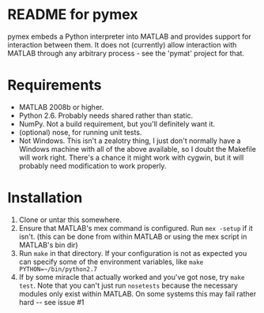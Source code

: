 # README for pymex #

pymex embeds a Python interpreter into MATLAB and provides support for interaction between them. 
It does not (currently) allow interaction with MATLAB through any arbitrary process - see the 
'pymat' project for that. 

# Requirements #

* MATLAB 2008b or higher. 
* Python 2.6. Probably needs shared rather than static.
* NumPy. Not a build requirement, but you'll definitely want it.
* (optional) nose, for running unit tests.
* Not Windows. This isn't a zealotry thing, I just don't normally have a Windows machine
  with all of the above available, so I doubt the Makefile will work right. There's a 
  chance it might work with cygwin, but it will probably need modification to work properly.

# Installation #

1. Clone or untar this somewhere.
2. Ensure that MATLAB's mex command is configured. Run `mex -setup` if it isn't. 
   (this can be done from within MATLAB or using the mex script in MATLAB's bin dir)
3. Run `make` in that directory. If your configuration is not as expected you can
   specify some of the environment variables, like `make PYTHON=~/bin/python2.7`
3. If by some miracle that actually worked and you've got nose, try `make test`. 
   Note that you can't just run `nosetests` because the necessary modules only exist
   within MATLAB. On some systems this may fail rather hard -- see issue #1